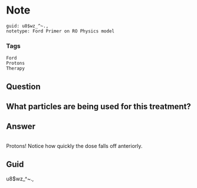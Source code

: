 # Note
```
guid: u8$wz_^~.,
notetype: Ford Primer on RO Physics model
```

### Tags
```
Ford
Protons
Therapy
```

## Question
<h2>What particles are being used for this treatment?</h2>

## Answer
<section>
<p><img alt="" src="27B30915-146C-48CE-A569-3C4EABC67DA9.png"/></p>
<p>Protons! Notice how quickly the dose falls off anteriorly.</p>


</section>

## Guid
u8$wz_^~.,
